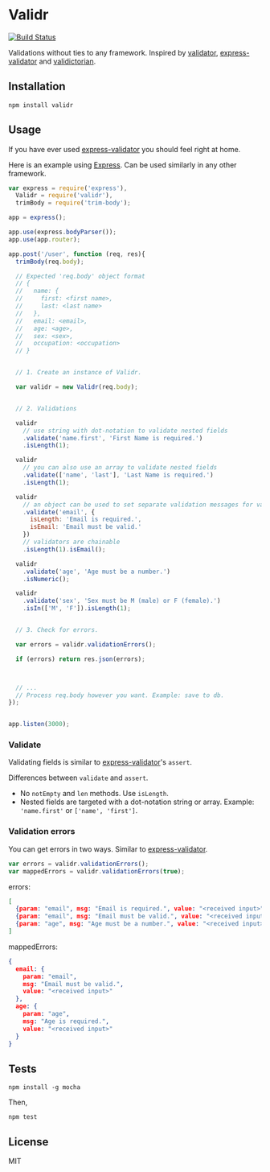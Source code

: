 # Validr

[![Build Status](https://travis-ci.org/samora/validr.svg)](https://travis-ci.org/samora/validr)

Validations without ties to any framework. Inspired by [validator](https://github.com/chriso/validator.js), [express-validator](https://github.com/ctavan/express-validator) and [validictorian](https://github.com/samora/validictorian).

## Installation

```
npm install validr
```

## Usage

If you have ever used [express-validator](https://github.com/ctavan/express-validator) you should feel right at home.

Here is an example using [Express](expressjs.com). Can be used similarly in any other framework.
```javascript
var express = require('express'),
  Validr = require('validr'),
  trimBody = require('trim-body');

app = express();

app.use(express.bodyParser());
app.use(app.router);

app.post('/user', function (req, res){
  trimBody(req.body);

  // Expected 'req.body' object format
  // {
  //   name: {
  //     first: <first name>,
  //     last: <last name>
  //   },
  //   email: <email>,
  //   age: <age>,
  //   sex: <sex>,
  //   occupation: <occupation>
  // }


  // 1. Create an instance of Validr.

  var validr = new Validr(req.body);


  // 2. Validations

  validr
    // use string with dot-notation to validate nested fields
    .validate('name.first', 'First Name is required.')
    .isLength(1);

  validr
    // you can also use an array to validate nested fields
    .validate(['name', 'last'], 'Last Name is required.')
    .isLength(1);

  validr
    // an object can be used to set separate validation messages for validators.
    .validate('email', {
      isLength: 'Email is required.',
      isEmail: 'Email must be valid.'
    })
    // validators are chainable
    .isLength(1).isEmail(); 

  validr
    .validate('age', 'Age must be a number.')
    .isNumeric();

  validr
    .validate('sex', 'Sex must be M (male) or F (female).')
    .isIn(['M', 'F']).isLength(1);


  // 3. Check for errors.

  var errors = validr.validationErrors();

  if (errors) return res.json(errors);



  // ...
  // Process req.body however you want. Example: save to db.
});


app.listen(3000);
```

### Validate

Validating fields is similar to [express-validator](https://github.com/ctavan/express-validator)'s `assert`.

Differences between `validate` and `assert`.
* No `notEmpty` and `len` methods. Use `isLength`.
* Nested fields are targeted with a dot-notation string or array. Example: `'name.first'` or `['name', 'first']`.


### Validation errors

You can get errors in two ways. Similar to [express-validator](https://github.com/ctavan/express-validator#validation-errors).

```javascript
var errors = validr.validationErrors();
var mappedErrors = validr.validationErrors(true);
```

errors:
```json
[
  {param: "email", msg: "Email is required.", value: "<received input>"},
  {param: "email", msg: "Email must be valid.", value: "<received input>"},
  {param: "age", msg: "Age must be a number.", value: "<received input>"}
]
```

mappedErrors:
```json
{
  email: {
    param: "email",
    msg: "Email must be valid.",
    value: "<received input>"
  },
  age: {
    param: "age",
    msg: "Age is required.",
    value: "<received input>"
  }
}
```


## Tests

```
npm install -g mocha
```

Then,
```
npm test
```

## License
MIT